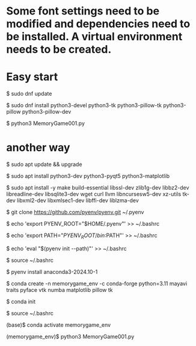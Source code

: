# Some font settings need to be modified and dependencies need to be installed. A virtual environment needs to be created.

# Easy start

$ sudo dnf update

$ sudo dnf install python3-devel python3-tk python3-pillow-tk python3-pillow python3-pillow-dev

$ python3 MemoryGame001.py

# another way

$ sudo apt update && upgrade

$ sudo apt install python3-dev python3-pyqt5 python3-matplotlib

$ sudo apt install -y make build-essential libssl-dev zlib1g-dev
libbz2-dev libreadline-dev libsqlite3-dev wget curl llvm
libncursesw5-dev xz-utils tk-dev libxml2-dev libxmlsec1-dev libffi-dev
liblzma-dev

$ git clone https://github.com/pyenv/pyenv.git ~/.pyenv

$ echo 'export PYENV_ROOT="$HOME/.pyenv"' >> ~/.bashrc

$ echo 'export PATH="$PYENV_ROOT/bin:$PATH"' >> ~/.bashrc

$ echo 'eval "$(pyenv init --path)"' >> ~/.bashrc

$ source ~/.bashrc

$ pyenv install anaconda3-2024.10-1

$ conda create -n memorygame_env -c conda-forge python=3.11 mayavi traits pyface vtk numba matplotlib pillow tk

$ conda init

$ source ~/.bashrc

(base)$ conda activate memorygame_env

(memorygame_env)$ python3 MemoryGame001.py
